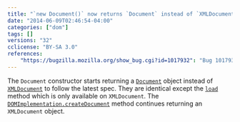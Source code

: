 ```yaml
---
title: "`new Document()` now returns `Document` instead of `XMLDocument`"
date: "2014-06-09T02:46:54-04:00"
categories: ["dom"]
tags: []
versions: "32"
cclicense: "BY-SA 3.0"
references:
    "https://bugzilla.mozilla.org/show_bug.cgi?id=1017932": "Bug 1017932 – Document() constructor should return Document object (not XMLDocument)"
---
```

The `Document` constructor starts returning a [`Document`](https://developer.mozilla.org/en-US/docs/Web/API/Document) object instead of [`XMLDocument`](https://developer.mozilla.org/en-US/docs/Web/API/XMLDocument) to follow the latest spec. They are identical except the [`load`](https://developer.mozilla.org/en-US/docs/Web/API/XMLDocument.load) method which is only available on `XMLDocument`. The [`DOMImplementation.createDocument`](https://developer.mozilla.org/en-US/docs/Web/API/DOMImplementation.createDocument) method continues returning an `XMLDocument` object.
